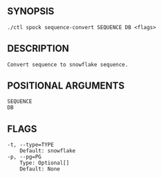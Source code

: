 ## SYNOPSIS
    ./ctl spock sequence-convert SEQUENCE DB <flags>
 
## DESCRIPTION
    Convert sequence to snowflake sequence.
 
## POSITIONAL ARGUMENTS
    SEQUENCE
    DB
 
## FLAGS
    -t, --type=TYPE
        Default: snowflake
    -p, --pg=PG
        Type: Optional[]
        Default: None
